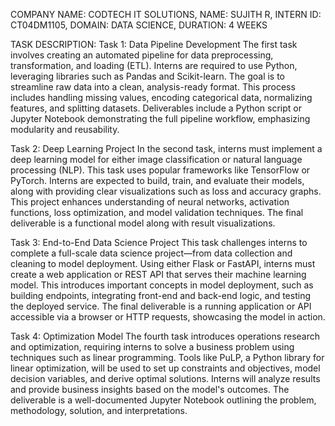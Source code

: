 COMPANY NAME: CODTECH IT SOLUTIONS, NAME: SUJITH R, INTERN ID: CT04DM1105, DOMAIN: DATA SCIENCE, DURATION: 4 WEEKS 

TASK DESCRIPTION:
Task 1: Data Pipeline Development The first task involves creating an automated pipeline for data preprocessing, transformation, and loading (ETL). Interns are required to use Python, leveraging libraries such as Pandas and Scikit-learn. The goal is to streamline raw data into a clean, analysis-ready format. This process includes handling missing values, encoding categorical data, normalizing features, and splitting datasets. Deliverables include a Python script or Jupyter Notebook demonstrating the full pipeline workflow, emphasizing modularity and reusability.

Task 2: Deep Learning Project In the second task, interns must implement a deep learning model for either image classification or natural language processing (NLP). This task uses popular frameworks like TensorFlow or PyTorch. Interns are expected to build, train, and evaluate their models, along with providing clear visualizations such as loss and accuracy graphs. This project enhances understanding of neural networks, activation functions, loss optimization, and model validation techniques. The final deliverable is a functional model along with result visualizations.

Task 3: End-to-End Data Science Project This task challenges interns to complete a full-scale data science project—from data collection and cleaning to model deployment. Using either Flask or FastAPI, interns must create a web application or REST API that serves their machine learning model. This introduces important concepts in model deployment, such as building endpoints, integrating front-end and back-end logic, and testing the deployed service. The final deliverable is a running application or API accessible via a browser or HTTP requests, showcasing the model in action.

Task 4: Optimization Model The fourth task introduces operations research and optimization, requiring interns to solve a business problem using techniques such as linear programming. Tools like PuLP, a Python library for linear optimization, will be used to set up constraints and objectives, model decision variables, and derive optimal solutions. Interns will analyze results and provide business insights based on the model's outcomes. The deliverable is a well-documented Jupyter Notebook outlining the problem, methodology, solution, and interpretations.
